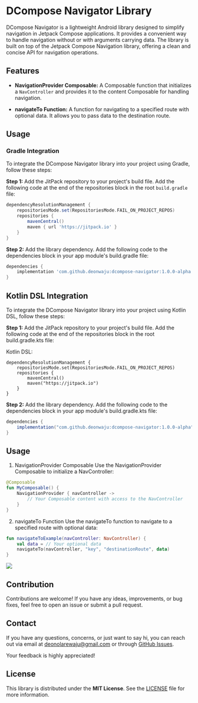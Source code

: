 # DCompose Navigator Library

DCompose Navigator is a lightweight Android library designed to simplify navigation in Jetpack Compose applications. It provides a convenient way to handle navigation without or with arguments carrying data. The library is built on top of the Jetpack Compose Navigation library, offering a clean and concise API for navigation operations.

## Features

- **NavigationProvider Composable:** A Composable function that initializes a `NavController` and provides it to the content Composable for handling navigation.

- **navigateTo Function:** A function for navigating to a specified route with optional data. It allows you to pass data to the destination route.

## Usage

### Gradle Integration

To integrate the DCompose Navigator library into your project using Gradle, follow these steps:

**Step 1:** Add the JitPack repository to your project's build file. Add the following code at the end of the repositories block in the root `build.gradle` file:

```gradle
dependencyResolutionManagement {
    repositoriesMode.set(RepositoriesMode.FAIL_ON_PROJECT_REPOS)
    repositories {
        mavenCentral()
        maven { url 'https://jitpack.io' }
    }
}
```
**Step 2:** Add the library dependency. Add the following code to the dependencies block in your app module's build.gradle file:

```gradle
dependencies {
    implementation 'com.github.deonwaju:dcompose-navigator:1.0.0-alpha'
}
```

## Kotlin DSL Integration
To integrate the DCompose Navigator library into your project using Kotlin DSL, follow these steps:

**Step 1:** Add the JitPack repository to your project's build file. Add the following code at the end of the repositories block in the root build.gradle.kts file:

Kotlin DSL:
```
dependencyResolutionManagement {
    repositoriesMode.set(RepositoriesMode.FAIL_ON_PROJECT_REPOS)
    repositories {
        mavenCentral()
        maven("https://jitpack.io")
    }
}
```
**Step 2:** Add the library dependency. Add the following code to the dependencies block in your app module's build.gradle.kts file:

``` gradle
dependencies {
    implementation("com.github.deonwaju:dcompose-navigator:1.0.0-alpha")
}
```

## Usage
1. NavigationProvider Composable
Use the NavigationProvider Composable to initialize a NavController:

```kotlin
@Composable
fun MyComposable() {
    NavigationProvider { navController ->
        // Your Composable content with access to the NavController
    }
}
```

2. navigateTo Function
Use the navigateTo function to navigate to a specified route with optional data:

```kotlin
fun navigateToExample(navController: NavController) {
    val data = // Your optional data
    navigateTo(navController, "key", "destinationRoute", data)
}
```
[![](https://jitpack.io/v/deonwaju/dcompose-navigator.svg)](https://jitpack.io/#deonwaju/dcompose-navigator)

## Contribution
Contributions are welcome! If you have any ideas, improvements, or bug fixes, feel free to open an issue or submit a pull request.

## Contact

If you have any questions, concerns, or just want to say hi, you can reach out via email at [deonolarewaju@gmail.com](deonolarewaju@gmail.com) or through [GitHub Issues](https://github.com/deonwaju/dcompose-navigator/issues).

Your feedback is highly appreciated!

## License

This library is distributed under the **MIT License**. See the [LICENSE](./LICENSE) file for more information.
